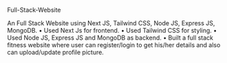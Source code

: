 Full-Stack-Website

An Full Stack Website using Next JS, Tailwind CSS, Node JS, Express JS, MongoDB.
• Used Next Js for frontend.
• Used Tailwind CSS for styling.
• Used Node JS, Express JS and MongoDB as backend.
• Built a full stack fitness website where user can register/login to get his/her details and also can upload/update profile picture.
